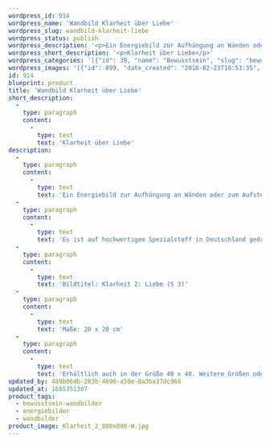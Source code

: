 ```yaml
---
wordpress_id: 914
wordpress_name: 'Wandbild Klarheit über Liebe'
wordpress_slug: wandbild-klarheit-liebe
wordpress_status: publish
wordpress_description: '<p>Ein Energiebild zur Aufhängung an Wänden oder zum Aufstellen im Raum mit einem aktivierbaren Informationsfeld zu: Klarheit - Einsicht - Liebe - Liebesfähigkeit - Verständnis für Liebe in ihren unterschiedlichen Facetten: Gewinnung von Klarheit über Liebe. Erkennen der eigenen Liebesfähigkeit und eine tiefere Einsicht in das Phänomen "Liebe" und die eigenen Position hierzu gewinnen. In einem inneren Zustand von Freude und liebevoller Annahme sein.</p><p>Es ist auf hochwertigem Spezialstoff in Deutschland gedruckt und sorgfältig in Handarbeit auf Holzkeilrahmen aufgezogen. Laut Herstellerangaben ist der farbintensive Druck 70 Jahre lichtecht, waschbar und in einem umweltorientierten Verfahren hergestellt. Der Oberstoff ist mit einer Spezialbeschichtung unterfüttert, so dass, bei Aufhängung an der Wand, der rückseitige Holzrahmen auch bei hellen Farben unsichtbar ist.</p><p>Bildtitel: Klarheit 2: Liebe (S 3)</p><p>Maße: 20 x 20 cm</p><p>Erhältlich auch in der Größe 40 x 40. Weitere Größen oder andere Seitenverhältnisse, sind bis 200 cm individuell für Sie innerhalb weniger Tage herstellbar. Bitte kontaktieren Sie uns hierfür unter <a href="mailto:info@elvedenverlag.de">info@elvedenverlag.de</a>.</p><p><a href="https://my.feenbaum.de/anwendung-energie-wandbilder/">Anwendungshinweise</a>      <a href="https://my.feenbaum.de/produktinformation-wandbilder/">Produktinformationen</a></p>'
wordpress_short_description: '<p>Klarheit über Liebe</p>'
wordpress_categories: '[{"id": 39, "name": "Bewusstsein", "slug": "bewusstsein-wandbilder"}, {"id": 22, "name": "Energiebilder", "slug": "energiebilder"}, {"id": 24, "name": "Wandbilder", "slug": "wandbilder"}]'
wordpress_images: '[{"id": 899, "date_created": "2016-02-23T18:53:35", "date_created_gmt": "2016-02-23T16:53:35", "date_modified": "2016-02-23T18:53:35", "date_modified_gmt": "2016-02-23T16:53:35", "src": "https://my.feenbaum.de/wp-content/uploads/2016/02/Klarheit_2_800x800-W.jpg", "name": "Klarheit_2_800x800-W", "alt": ""}]'
id: 914
blueprint: product
title: 'Wandbild Klarheit über Liebe'
short_description:
  -
    type: paragraph
    content:
      -
        type: text
        text: 'Klarheit über Liebe'
description:
  -
    type: paragraph
    content:
      -
        type: text
        text: 'Ein Energiebild zur Aufhängung an Wänden oder zum Aufstellen im Raum mit einem aktivierbaren Informationsfeld zu: Klarheit - Einsicht - Liebe - Liebesfähigkeit - Verständnis für Liebe in ihren unterschiedlichen Facetten: Gewinnung von Klarheit über Liebe. Erkennen der eigenen Liebesfähigkeit und eine tiefere Einsicht in das Phänomen "Liebe" und die eigenen Position hierzu gewinnen. In einem inneren Zustand von Freude und liebevoller Annahme sein.'
  -
    type: paragraph
    content:
      -
        type: text
        text: 'Es ist auf hochwertigem Spezialstoff in Deutschland gedruckt und sorgfältig in Handarbeit auf Holzkeilrahmen aufgezogen. Laut Herstellerangaben ist der farbintensive Druck 70 Jahre lichtecht, waschbar und in einem umweltorientierten Verfahren hergestellt. Der Oberstoff ist mit einer Spezialbeschichtung unterfüttert, so dass, bei Aufhängung an der Wand, der rückseitige Holzrahmen auch bei hellen Farben unsichtbar ist.'
  -
    type: paragraph
    content:
      -
        type: text
        text: 'Bildtitel: Klarheit 2: Liebe (S 3)'
  -
    type: paragraph
    content:
      -
        type: text
        text: 'Maße: 20 x 20 cm'
  -
    type: paragraph
    content:
      -
        type: text
        text: 'Erhältlich auch in der Größe 40 x 40. Weitere Größen oder andere Seitenverhältnisse, sind bis 200 cm individuell für Sie innerhalb weniger Tage herstellbar. Bitte kontaktieren Sie uns hierfür unter info@elvedenverlag.de.'
updated_by: 489b06db-283b-4690-a50e-8a3ba37dc968
updated_at: 1685351307
product_tags:
  - bewusstsein-wandbilder
  - energiebilder
  - wandbilder
product_image: Klarheit_2_800x800-W.jpg
---
```

